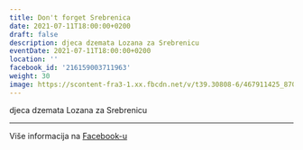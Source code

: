 ```yaml
---
title: Don't forget Srebrenica
date: 2021-07-11T18:00:00+0200
draft: false
description: djeca dzemata Lozana za Srebrenicu
eventDate: 2021-07-11T18:00:00+0200
location: ''
facebook_id: '216159003711963'
weight: 30
image: https://scontent-fra3-1.xx.fbcdn.net/v/t39.30808-6/467911425_8702124949883247_8451066247417132989_n.jpg?_nc_cat=103&ccb=1-7&_nc_sid=9e60e4&_nc_ohc=1pfC0m7zgQsQ7kNvwEhh-ZU&_nc_oc=AdnaSkuUUUOJzkokCpxcznO2DYIikAi14iGU_hG-PO1Sxmaqrr8urA4GoQgOegWb2as&_nc_zt=23&_nc_ht=scontent-fra3-1.xx&edm=ABTKTjYEAAAA&_nc_gid=YDGfvPjxu4HGTseiI30gPA&oh=00_AfUJ3YA2Ugs64ipsTrT4vfLimEHjI_NK_Zj7_c8R7N9-dA&oe=68A9D6D9
---
```


djeca dzemata Lozana za Srebrenicu

---

Više informacija na [Facebook-u](https://facebook.com/events/216159003711963)